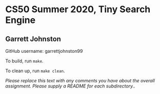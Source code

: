 # CS50 Summer 2020, Tiny Search Engine
## Garrett Johnston

GitHub username: garrettjohnston99

To build, run `make`.

To clean up, run `make clean`.

*Please replace this text with any comments you have about the overall assignment.  Please supply a README for each subdirectory..*
